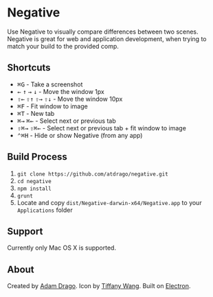 # Negative

Use Negative to visually compare differences between two scenes. Negative is great for web and application development, when trying to match your build to the provided comp.

## Shortcuts
- <kbd>&#8984;G</kbd> - Take a screenshot
- <kbd>&larr;</kbd> <kbd>&uarr;</kbd> <kbd>&rarr;</kbd> <kbd>&darr;</kbd> - Move the window 1px
- <kbd>&#8679;&larr;</kbd> <kbd>&#8679;&uarr;</kbd> <kbd>&#8679;&rarr;</kbd> <kbd>&#8679;&darr;</kbd> - Move the window 10px
- <kbd>&#8984;F</kbd> - Fit window to image
- <kbd>&#8984;T</kbd> - New tab
- <kbd>&#8984;&rarr;</kbd> <kbd>&#8984;&larr;</kbd> - Select next or previous tab
- <kbd>&#8679;&#8984;&rarr;</kbd> <kbd>&#8679;&#8984;&larr;</kbd> - Select next or previous tab + fit window to image
- <kbd>&#8963;&#8984;H</kbd> - Hide or show Negative (from any app)

## Build Process

1. `git clone https://github.com/atdrago/negative.git`
2. `cd negative`
3. `npm install`
4. `grunt`
5. Locate and copy `dist/Negative-darwin-x64/Negative.app` to your `Applications` folder

## Support
Currently only Mac OS X is supported.

## About
Created by [Adam Drago](http://adamdrago.com). Icon by [Tiffany Wang](mailto:wangtiff@gmail.com). Built on [Electron](http://electron.atom.io/).
